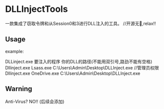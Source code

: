 # DLLInjectTools

一款集成了窃取令牌和从Session0和3进行DLL注入的工具。 //开源无🐎,relax!!

## Usage

example:

DLLinject.exe 要注入的程序 你的DLL的路径(不能用双引号,路劲不能有空格)  
Dllinject.exe Lsass.exe  C:\Users\Admin\Desktop\DLLInject.exe  //管理员权限  
Dllinject.exe OneDrive.exe  C:\Users\Admin\Desktop\DLLInject.exe  

## Warning

Anti-Virus? NO!! (后续会添加)
